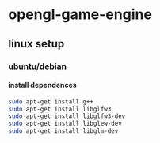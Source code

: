 # opengl-game-engine
## linux setup
### ubuntu/debian
#### install dependences
 ```bash
sudo apt-get install g++
sudo apt-get install libglfw3
sudo apt-get install libglfw3-dev
sudo apt-get install libglew-dev
sudo apt-get install libglm-dev
 ```